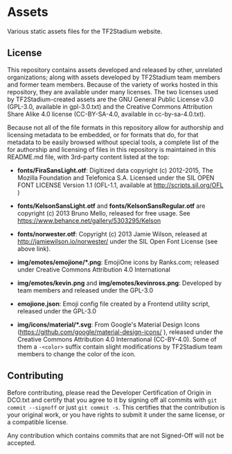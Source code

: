 # Assets

Various static assets files for the TF2Stadium website.

## License

This repository contains assets developed and released by other,
unrelated organizations; along with assets developed by TF2Stadium
team members and former team members. Because of the variety of works
hosted in this repository, they are available under many licenses. The
two licenses used by TF2Stadium-created assets are the GNU General
Public License v3.0 (GPL-3.0, available in gpl-3.0.txt) and the
Creative Commons Attribution Share Alike 4.0 license (CC-BY-SA-4.0,
available in cc-by-sa-4.0.txt).

Because not all of the file formats in this repository allow for
authorship and licensing metadata to be embedded, or for formats that
do, for that metadata to be easily browsed without special tools, a
complete list of the for authorship and licensing of files in this
repository is maintained in this README.md file, with 3rd-party
content listed at the top:

* **fonts/FiraSansLight.otf**: Digitized data copyright (c) 2012-2015,
  The Mozilla Foundation and Telefonica S.A. Licensed under the SIL
  OPEN FONT LICENSE Version 1.1 (OFL-1.1, available at
  http://scripts.sil.org/OFL )

* **fonts/KelsonSansLight.otf** and **fonts/KelsonSansRegular.otf**
  are copyright (c) 2013 Bruno Mello, released for free usage. See
  https://www.behance.net/gallery/5303295/Kelson

* **fonts/norwester.otf**: Copyright (c) 2013 Jamie Wilson, released at
  http://jamiewilson.io/norwester/ under the SIL Open Font License
  (see above link).

* **img/emotes/emojione/*.png**: EmojiOne icons by Ranks.com; released
  under Creative Commons Attribution 4.0 International

* **img/emotes/kevin.png** and **img/emotes/kevinross.png**: Developed
  by team members and released under the GPL-3.0

* **emojione.json**: Emoji config file created by a Frontend utility
  script, released under the GPL-3.0

* **img/icons/material/*.svg**: From Google's Material Design Icons
  (https://github.com/google/material-design-icons/ ), released under
  the Creative Commons Attribution 4.0 International (CC-BY-4.0). Some
  of them a `-<color>` suffix contain slight modifications by
  TF2Stadium team members to change the color of the icon.

## Contributing

Before contributing, please read the Developer Certification of Origin
in DCO.txt and certify that you agree to it by signing off all commits
with `git commit --signoff` or just `git commit -s`. This certifies
that the contribution is your original work, or you have rights to
submit it under the same license, or a compatible license.

Any contribution which contains commits that are not Signed-Off will
not be accepted.

<!--  LocalWords:  metadata
 -->
